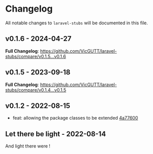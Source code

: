 # Changelog

All notable changes to `laravel-stubs` will be documented in this file.

## v0.1.6 - 2024-04-27

**Full Changelog**: https://github.com/VicGUTT/laravel-stubs/compare/v0.1.5...v0.1.6

## v0.1.5 - 2023-09-18

**Full Changelog**: https://github.com/VicGUTT/laravel-stubs/compare/v0.1.4...v0.1.5

## v0.1.2 - 2022-08-15

- feat: allowing the package classes to be extended [4a77600](https://github.com/VicGUTT/laravel-stubs/commit/4a7760075356423e9495b4b097ff139d7c92242b)

## Let there be light - 2022-08-14

And light there were !
